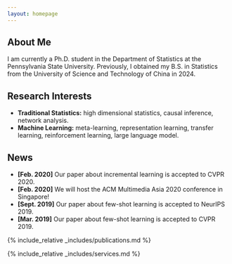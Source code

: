 ```yaml
---
layout: homepage
---
```


## About Me

I am currently a Ph.D. student in the Department of Statistics at the Pennsylvania State University. Previously, I obtained my B.S. in Statistics from the University of Science and Technology of China in 2024.

## Research Interests

- **Traditional Statistics:** high dimensional statistics, causal inference, network analysis.
- **Machine Learning:** meta-learning, representation learning, transfer learning, reinforcement learning, large language model.

## News

- **[Feb. 2020]** Our paper about incremental learning is accepted to CVPR 2020.
- **[Feb. 2020]** We will host the ACM Multimedia Asia 2020 conference in Singapore!
- **[Sept. 2019]** Our paper about few-shot learning is accepted to NeurIPS 2019.
- **[Mar. 2019]** Our paper about few-shot learning is accepted to CVPR 2019.

{% include_relative _includes/publications.md %}

{% include_relative _includes/services.md %}
